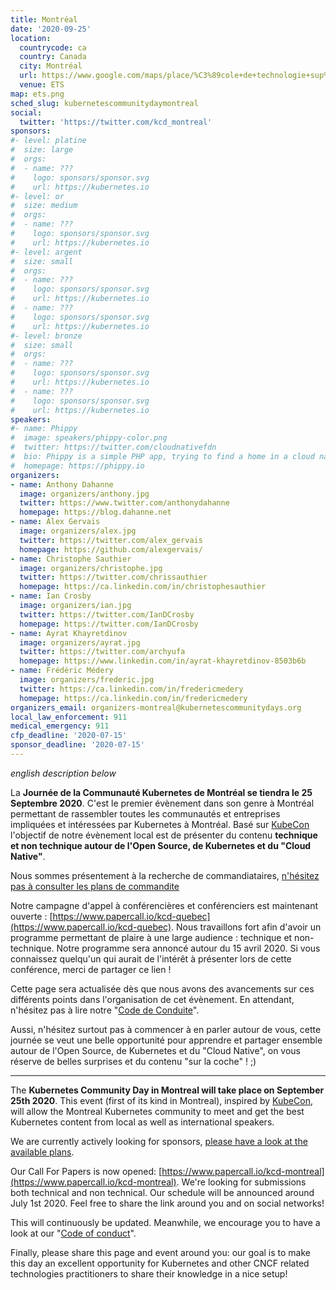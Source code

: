 ```yaml
---
title: Montréal
date: '2020-09-25'
location:
  countrycode: ca
  country: Canada
  city: Montréal
  url: https://www.google.com/maps/place/%C3%89cole+de+technologie+sup%C3%A9rieure+%C3%89TS/@45.4945497,-73.5644347,17z/data=!3m1!4b1!4m5!3m4!1s0x4cc91a60aa839707:0xb732a719a45c45f6!8m2!3d45.494546!4d-73.562246
  venue: ETS
map: ets.png
sched_slug: kubernetescommunitydaymontreal
social:
  twitter: 'https://twitter.com/kcd_montreal'
sponsors:
#- level: platine
#  size: large
#  orgs:
#  - name: ???
#    logo: sponsors/sponsor.svg
#    url: https://kubernetes.io
#- level: or
#  size: medium
#  orgs:
#  - name: ???
#    logo: sponsors/sponsor.svg
#    url: https://kubernetes.io
#- level: argent
#  size: small
#  orgs:
#  - name: ???
#    logo: sponsors/sponsor.svg
#    url: https://kubernetes.io
#  - name: ???
#    logo: sponsors/sponsor.svg
#    url: https://kubernetes.io
#- level: bronze
#  size: small
#  orgs:
#  - name: ???
#    logo: sponsors/sponsor.svg
#    url: https://kubernetes.io
#  - name: ???
#    logo: sponsors/sponsor.svg
#    url: https://kubernetes.io
speakers:
#- name: Phippy
#  image: speakers/phippy-color.png
#  twitter: https://twitter.com/cloudnativefdn
#  bio: Phippy is a simple PHP app, trying to find a home in a cloud native world.
#  homepage: https://phippy.io
organizers:
- name: Anthony Dahanne
  image: organizers/anthony.jpg
  twitter: https://www.twitter.com/anthonydahanne
  homepage: https://blog.dahanne.net
- name: Alex Gervais
  image: organizers/alex.jpg
  twitter: https://twitter.com/alex_gervais
  homepage: https://github.com/alexgervais/
- name: Christophe Sauthier
  image: organizers/christophe.jpg
  twitter: https://twitter.com/chrissauthier
  homepage: https://ca.linkedin.com/in/christophesauthier
- name: Ian Crosby
  image: organizers/ian.jpg
  twitter: https://twitter.com/IanDCrosby
  homepage: https://twitter.com/IanDCrosby
- name: Ayrat Khayretdinov
  image: organizers/ayrat.jpg
  twitter: https://twitter.com/archyufa
  homepage: https://www.linkedin.com/in/ayrat-khayretdinov-8503b6b
- name: Frédéric Médery
  image: organizers/frederic.jpg
  twitter: https://ca.linkedin.com/in/fredericmedery
  homepage: https://ca.linkedin.com/in/fredericmedery
organizers_email: organizers-montreal@kubernetescommunitydays.org
local_law_enforcement: 911
medical_emergency: 911
cfp_deadline: '2020-07-15'
sponsor_deadline: '2020-07-15'
---
```


*english description below*

La **Journée de la Communauté Kubernetes de Montréal se tiendra le 25 Septembre 2020**. C'est le premier évènement dans son genre à Montréal permettant de rassembler toutes les communautés et entreprises impliquées et intéressées par Kubernetes à Montréal. Basé sur [KubeCon](https://events.linuxfoundation.org/events/kubecon-cloudnativecon-north-america-2019/) l'objectif de notre évènement local est de présenter du contenu **technique et non technique autour de l'Open Source, de Kubernetes et du "Cloud Native"**.

Nous sommes présentement à la recherche de commandiataires, [n\'hésitez pas à consulter les plans de commandite](./sponsor)

Notre campagne d'appel à conférencières et conférenciers est maintenant ouverte : [https://www.papercall.io/kcd-quebec](https://www.papercall.io/kcd-quebec). Nous travaillons fort afin d'avoir un programme permettant de plaire à une large audience : technique et non-technique. Notre programme sera annoncé autour du 15 avril 2020. Si vous connaissez quelqu'un qui aurait de l'intérêt à présenter lors de cette conférence, merci de partager ce lien !

Cette page sera actualisée dès que nous avons des avancements sur ces différents points dans l'organisation de cet évènement. En attendant, n'hésitez pas à lire notre "[Code de Conduite](/code-of-conduct)".

Aussi, n'hésitez surtout pas à commencer à en parler autour de vous, cette journée se veut une belle opportunité pour apprendre et partager ensemble autour de l'Open Source, de Kubernetes et du "Cloud Native", on vous réserve de belles surprises et du contenu "sur la coche" ! ;)

---

The **Kubernetes Community Day in Montreal will take place on September 25th 2020**. This event (first of its kind in Montreal), inspired by [KubeCon](https://events.linuxfoundation.org/events/kubecon-cloudnativecon-north-america-2019/), will allow the Montreal Kubernetes community to meet and get the best Kubernetes content from local as well as international speakers.

We are currently actively looking for sponsors, [please have a look at the available plans](./sponsor).

Our Call For Papers is now opened: [https://www.papercall.io/kcd-montreal](https://www.papercall.io/kcd-montreal). We're looking for submissions both technical and non technical. Our schedule will be announced around July 1st 2020. Feel free to share the link around you and on social networks!

This will continuously be updated. Meanwhile, we encourage you to have a look at our "[Code of conduct](/code-of-conduct)".

Finally, please share this page and event around you: our goal is to make this day an excellent opportunity for Kubernetes and other CNCF related technologies practitioners to share their knowledge in a nice setup!
